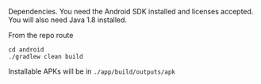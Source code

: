Dependencies.  You need the Android SDK installed and licenses accepted.  You will also need Java 1.8 installed.

From the repo route

```
cd android
./gradlew clean build
```

Installable APKs will be in `./app/build/outputs/apk`

